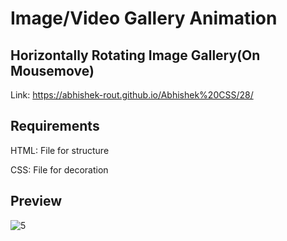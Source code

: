 # Image/Video Gallery Animation

 ## Horizontally Rotating Image Gallery(On Mousemove)
 
 Link: https://abhishek-rout.github.io/Abhishek%20CSS/28/
 
 ## Requirements
 
 HTML: File for structure
 
 CSS: File for decoration

 ## Preview

![5](https://user-images.githubusercontent.com/64718836/93166336-e6785b80-f73b-11ea-8b54-629c1cfcb0aa.PNG)
